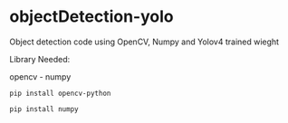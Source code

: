 # objectDetection-yolo
Object detection code using OpenCV, Numpy and Yolov4 trained wieght 

Library Needed: 

opencv - numpy

```
pip install opencv-python

pip install numpy
```
